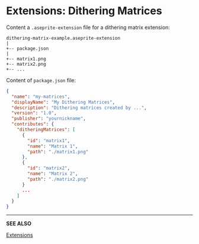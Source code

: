 # Extensions: Dithering Matrices

Content a `.aseprite-extension` file for a dithering matrix extension:

```
dithering-matrix-example.aseprite-extension
|
+-- package.json
|
+-- matrix1.png
+-- matrix2.png
+-- ...
```

Content of `package.json` file:

```json
{
  "name": "my-matrices",
  "displayName": "My Dithering Matrices",
  "description": "Dithering matrices created by ...",
  "version": "1.0",
  "publisher": "yournickname",
  "contributes": {
    "ditheringMatrices": [
      {
        "id": "matrix1",
        "name": "Matrix 1",
        "path": "./matrix1.png"
      },
      {
        "id": "matrix2",
        "name": "Matrix 2",
        "path": "./matrix2.png"
      }
      ...
    ]
  }
}
```

---

**SEE ALSO**

[Extensions](extensions.md)
